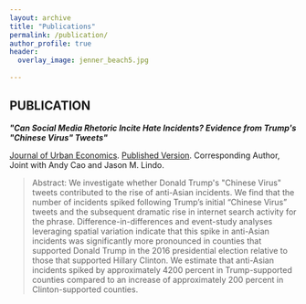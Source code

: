 ```yaml
---
layout: archive
title: "Publications"
permalink: /publication/
author_profile: true
header:
  overlay_image: jenner_beach5.jpg
  
---
```

## PUBLICATION

***"Can Social Media Rhetoric Incite Hate Incidents? Evidence from Trump's "Chinese Virus" Tweets"***

 <ins>Journal of Urban Economics</ins>. [Published Version](https://www.sciencedirect.com/science/article/pii/S0094119023000608). Corresponding Author, Joint with Andy Cao and Jason M. Lindo. 

> Abstract: We investigate whether Donald Trump's "Chinese Virus" tweets contributed to the rise of anti-Asian incidents. We find that the number of incidents spiked following Trump’s initial “Chinese Virus” tweets and the subsequent dramatic rise in internet search activity for the phrase. Difference-in-differences and event-study analyses leveraging spatial variation indicate that this spike in anti-Asian incidents was significantly more pronounced in counties that supported Donald Trump in the 2016 presidential election relative to those that supported Hillary Clinton. We estimate that anti-Asian incidents spiked by approximately 4200 percent in Trump-supported counties compared to an increase of approximately 200 percent in Clinton-supported counties. 
